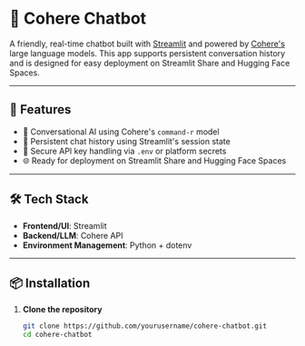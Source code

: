 # 💬 Cohere Chatbot

A friendly, real-time chatbot built with [Streamlit](https://streamlit.io/) and powered by [Cohere's](https://cohere.com/) large language models. This app supports persistent conversation history and is designed for easy deployment on Streamlit Share and Hugging Face Spaces.

---

## 🚀 Features

- 🧠 Conversational AI using Cohere's `command-r` model
- 💬 Persistent chat history using Streamlit's session state
- 🔐 Secure API key handling via `.env` or platform secrets
- 🌐 Ready for deployment on Streamlit Share and Hugging Face Spaces

---

## 🛠️ Tech Stack

- **Frontend/UI**: Streamlit
- **Backend/LLM**: Cohere API
- **Environment Management**: Python + dotenv

---

## 📦 Installation

1. **Clone the repository**
   ```bash
   git clone https://github.com/yourusername/cohere-chatbot.git
   cd cohere-chatbot
